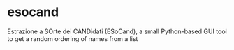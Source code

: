 esocand
=======

Estrazione a SOrte dei CANDidati (ESoCand), a small Python-based GUI tool to get a random ordering of names from a list
